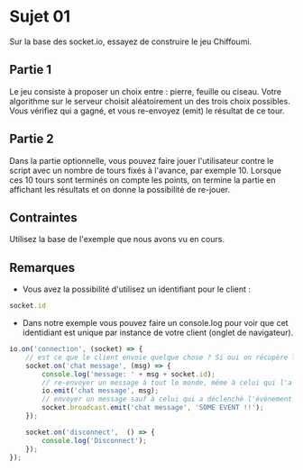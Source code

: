 # Sujet 01

Sur la base des socket.io, essayez de construire le jeu Chiffoumi.

## Partie 1

Le jeu consiste à proposer un choix entre : pierre, feuille ou ciseau. Votre algorithme sur le serveur choisit aléatoirement un des trois choix possibles. Vous vérifiez qui a gagné, et vous re-envoyez (emit) le résultat de ce tour.

## Partie 2

Dans la partie optionnelle, vous pouvez faire jouer l'utilisateur contre le script avec un nombre de tours fixés à l'avance, par exemple 10. Lorsque ces 10 tours sont terminés on compte les points, on termine la partie en affichant les résultats et on donne la possibilité de re-jouer.

## Contraintes 

Utilisez la base de l'exemple que nous avons vu en cours.

## Remarques

- Vous avez la possibilité d'utilisez un identifiant pour le client :

```js
socket.id
```

- Dans notre exemple vous pouvez faire un console.log pour voir que cet identidiant est unique par instance de votre client (onglet de navigateur).

```js
io.on('connection', (socket) => {
    // est ce que le client envoie quelque chose ? Si oui on récupère le message
    socket.on('chat message', (msg) => {
        console.log('message: ' + msg + socket.id);
        // re-envoyer un message à tout le monde, même à celui qui l'a envoyé
        io.emit('chat message', msg);
        // envoyer un message sauf à celui qui a déclenché l'événement
        socket.broadcast.emit('chat message', 'SOME EVENT !!');
    });

    socket.on('disconnect',  () => {
        console.log('Disconnect');
    });
});
```